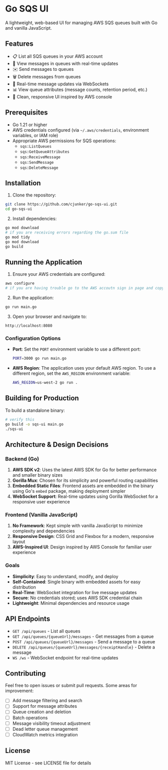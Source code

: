 # Go SQS UI

A lightweight, web-based UI for managing AWS SQS queues built with Go and vanilla JavaScript.

## Features

- 📋 List all SQS queues in your AWS account
- 📨 View messages in queues with real-time updates
- ✉️ Send messages to queues
- 🗑️ Delete messages from queues
- 🔄 Real-time message updates via WebSockets
- 📊 View queue attributes (message counts, retention period, etc.)
- 🎨 Clean, responsive UI inspired by AWS console

## Prerequisites

- Go 1.21 or higher
- AWS credentials configured (via `~/.aws/credentials`, environment variables, or IAM role)
- Appropriate AWS permissions for SQS operations:
  - `sqs:ListQueues`
  - `sqs:GetQueueAttributes`
  - `sqs:ReceiveMessage`
  - `sqs:SendMessage`
  - `sqs:DeleteMessage`

## Installation

1. Clone the repository:
```bash
git clone https://github.com/cjunker/go-sqs-ui.git
cd go-sqs-ui
```

2. Install dependencies:
```bash
go mod download
# if you are receiving errors regarding the go.sum file
go mod tidy
go mod download
go build
```

## Running the Application

1. Ensure your AWS credentials are configured:
```bash
aws configure
# if you are having trouble go to the AWS accoutn sign in page and copy the access keys and manually export in your console
```

2. Run the application:
```bash
go run main.go
```

3. Open your browser and navigate to:
```
http://localhost:8080
```

### Configuration Options

- **Port**: Set the `PORT` environment variable to use a different port:
  ```bash
  PORT=3000 go run main.go
  ```

- **AWS Region**: The application uses your default AWS region. To use a different region, set the `AWS_REGION` environment variable:
  ```bash
  AWS_REGION=us-west-2 go run .
  ```

## Building for Production

To build a standalone binary:

```bash
# verify this
go build -o sqs-ui main.go
./sqs-ui
```

## Architecture & Design Decisions

### Backend (Go)

1. **AWS SDK v2**: Uses the latest AWS SDK for Go for better performance and smaller binary sizes
2. **Gorilla Mux**: Chosen for its simplicity and powerful routing capabilities
3. **Embedded Static Files**: Frontend assets are embedded in the binary using Go's `embed` package, making deployment simpler
4. **WebSocket Support**: Real-time updates using Gorilla WebSocket for a responsive user experience

### Frontend (Vanilla JavaScript)

1. **No Framework**: Kept simple with vanilla JavaScript to minimize complexity and dependencies
2. **Responsive Design**: CSS Grid and Flexbox for a modern, responsive layout
3. **AWS-Inspired UI**: Design inspired by AWS Console for familiar user experience

### Goals

- **Simplicity**: Easy to understand, modify, and deploy
- **Self-Contained**: Single binary with embedded assets for easy distribution
- **Real-Time**: WebSocket integration for live message updates
- **Secure**: No credentials stored; uses AWS SDK credential chain
- **Lightweight**: Minimal dependencies and resource usage

## API Endpoints

- `GET /api/queues` - List all queues
- `GET /api/queues/{queueUrl}/messages` - Get messages from a queue
- `POST /api/queues/{queueUrl}/messages` - Send a message to a queue
- `DELETE /api/queues/{queueUrl}/messages/{receiptHandle}` - Delete a message
- `WS /ws` - WebSocket endpoint for real-time updates

## Contributing

Feel free to open issues or submit pull requests. Some areas for improvement:

- [ ] Add message filtering and search
- [ ] Support for message attributes
- [ ] Queue creation and deletion
- [ ] Batch operations
- [ ] Message visibility timeout adjustment
- [ ] Dead letter queue management
- [ ] CloudWatch metrics integration

## License

MIT License - see LICENSE file for details

